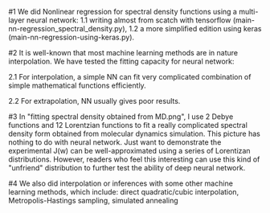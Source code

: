 #1 We did Nonlinear regression for spectral density functions using a multi-layer neural 
   network:
   1.1 writing  almost from scatch with tensorflow (main-nn-regression_spectral_density.py),
   1.2 a more simplified edition using keras (main-nn-regression-using-keras.py).

#2 It is well-known that most machine learning methods are in nature interpolation. 
   We have tested the fitting capacity for neural network: 
	
   2.1 For interpolation, a simple NN can fit very complicated combination of simple 
       mathematical functions efficiently.
	
   2.2 For extrapolation, NN usually gives poor results. 

#3 In "fitting spectral density obtained from MD.png", I use 2 Debye functions and 12 
   Lorentzian functions to fit a really complicated spectral density form obtained from 
   molecular dynamics simulation. This picture has nothing to do with neural network. 
   Just want to demonstrate  the experimental J(w) can be well-approximated using 
   a series of Lorentizan distributions. However, readers who feel this interesting can use 
   this kind of "unfriend" distribution to further test the ability of deep neural network.


#4 We also did interpolation or inferences with some other machine learning methods, which include:
   direct quadratic/cubic interpolation,
   Metropolis-Hastings sampling,
   simulated annealing

